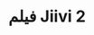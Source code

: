 ---
title: فيلم Jiivi 2
description: تدور أحداث فيلم “جيفي 2” ويبدأ بزواج سارفانان من كافيثا والتي تواجه تحديات بصرية ويحاول سارفانان ترتيب الأموال اللازمة لإجراء عملية لعينها . ولكن خطته لم تسري كما يريد ليقع فريسة للسرقة ومحاولته للسرقة حتى يجري العملية توقعه في المتاعب فماذا سيفعل
img: 22.jpg
quality: WEB-DL - 1080p
youtube: https://www.youtube.com/watch?v=zhN0QmeBJn0&t=1s
year: 2022
time: 122
Producers: الهند
imdb:
  rating: 7.1
  Votes: 228
  link: https://www.imdb.com/title/tt15353762/
tags: [دراما ]
categories: أفلام هندي
sections: Movies
---